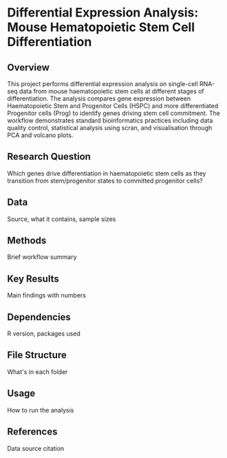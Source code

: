 # Differential Expression Analysis: Mouse Hematopoietic Stem Cell Differentiation

## Overview
This project performs differential expression analysis on single-cell RNA-seq data from mouse haematopoietic stem cells at different stages of differentiation. The analysis compares gene expression between Haematopoietic Stem and Progenitor Cells (HSPC) and more differentiated Progenitor cells (Prog) to identify genes driving stem cell commitment. The workflow demonstrates standard bioinformatics practices including data quality control, statistical analysis using scran, and visualisation through PCA and volcano plots.

## Research Question
Which genes drive differentiation in haematopoietic stem cells as they transition from stem/progenitor states to committed progenitor cells?

## Data
Source, what it contains, sample sizes

## Methods
Brief workflow summary

## Key Results
Main findings with numbers

## Dependencies
R version, packages used

## File Structure
What's in each folder

## Usage
How to run the analysis

## References
Data source citation
